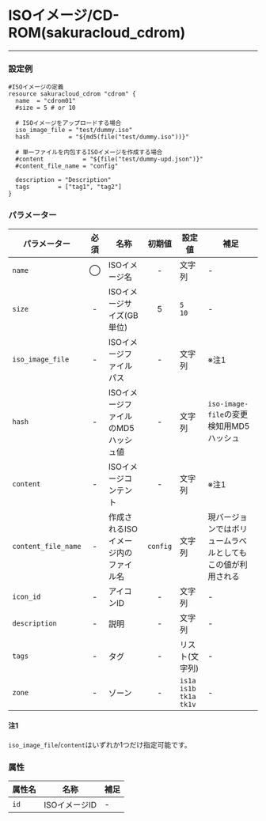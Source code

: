# ISOイメージ/CD-ROM(sakuracloud_cdrom)

---

### 設定例

```hcl
#ISOイメージの定義
resource sakuracloud_cdrom "cdrom" {
  name  = "cdrom01"
  #size = 5 # or 10

  # ISOイメージをアップロードする場合
  iso_image_file = "test/dummy.iso"
  hash           = "${md5(file("test/dummy.iso"))}"

  # 単一ファイルを内包するISOイメージを作成する場合
  #content           = "${file("test/dummy-upd.json")}"
  #content_file_name = "config"
 
  description = "Description"
  tags        = ["tag1", "tag2"]
}

```

### パラメーター

|パラメーター         |必須  |名称                |初期値     |設定値                    |補足                                          |
|-------------------|:---:|--------------------|:--------:|------------------------|----------------------------------------------|
| `name`            | ◯   | ISOイメージ名           | -        | 文字列                  | - |
| `size`            | -   | ISOイメージサイズ(GB単位) | 5       |  `5`<br />`10`         | - |
| `iso_image_file`  | -   | ISOイメージファイルパス| - | 文字列 | ※注1 |
| `hash`            | -   | ISOイメージファイルのMD5ハッシュ値| - | 文字列 | `iso-image-file`の変更検知用MD5ハッシュ |
| `content`         | -   | ISOイメージコンテント  | - | 文字列 | ※注1 |
| `content_file_name`| -  | 作成されるISOイメージ内のファイル名 | `config` | 文字列 | 現バージョンではボリュームラベルとしてもこの値が利用される |
| `icon_id`         | -   | アイコンID         | - | 文字列 | - |
| `description`     | -   | 説明  | - | 文字列 | - |
| `tags`            | -   | タグ | - | リスト(文字列) | - |
| `zone`            | -   | ゾーン | - | `is1a`<br />`is1b`<br />`tk1a`<br />`tk1v` | - |


#### 注1

`iso_image_file`/`content`はいずれか1つだけ指定可能です。


### 属性

|属性名                | 名称                    | 補足                                        |
|---------------------|------------------------|--------------------------------------------|
| `id`                | ISOイメージID               | -                                          |

